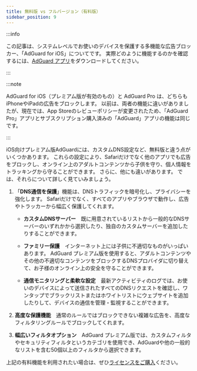 ```yaml
---
title: 無料版 vs フルバージョン（有料版）
sidebar_position: 9
---
```


:::info

この記事は、システムレベルでお使いのデバイスを保護する多機能な広告ブロッカー、「AdGuard for iOS」についてです。 実際どのように機能するのかを確認するには、[AdGuard アプリ](https://agrd.io/download-kb-adblock)をダウンロードしてください。

:::

:::note

AdGuard for iOS（プレミアム版が有効のもの）と AdGuard Pro は、どちらもiPhoneやiPadの広告をブロックします。 以前は、両者の機能に違いがありましたが、現在では、App Storeのレビューポリシーが変更されたため、「AdGuard Pro」アプリとサブスクリプション購入済みの「AdGuard」アプリの機能は同じです。

:::

iOS向けプレミアム版AdGuardには、カスタムDNS設定など、無料版と違う点がいくつかあります。 これらの設定により、Safariだけでなく他のアプリでも広告をブロックし、オンライン上のアダルトコンテンツから子供を守り、個人情報をトラッキングから守ることができます。 さらに、他にも違いがあります。 では、それらについて詳しく見ていみましょう。

1. 「**DNS通信を保護**」機能は、DNSトラフィックを暗号化し、プライバシーを強化します。 Safariだけでなく、すべてのアプリやブラウザで動作し、広告やトラッカーから幅広く保護してくれます。

   - **カスタムDNSサーバー**　既に用意されているリストから一般的なDNSサーバーのいずれかから選択したり、独自のカスタムサーバーを追加したりすることができます。

   - **ファミリー保護**　インターネット上には子供に不適切なものがいっぱいあります。 AdGuard プレミアム版を使用すると、アダルトコンテンツやその他の不適切なコンテンツをブロックするDNSプロバイダに切り替えて、お子様のオンライン上の安全を守ることができます。

   - **通信モニタリングと柔軟な設定**　最新アクティビティのログでは、お使いのデバイスによって送信されたすべてのDNSリクエストを確認し、ワンタップでブラックリストまたはホワイトリストにウェブサイトを追加したりして、デバイスの通信を管理・監視することができます。

2. **高度な保護機能**　通常のルールではブロックできない複雑な広告を、高度なフィルタリングルールでブロックしてくれます。

3. **幅広いフィルタオプション**　AdGuard プレミアム版では、カスタムフィルタやセキュリティフィルタというカテゴリを使用でき、AdGuardや他の一般的なリストを含む50個以上のフィルタから選択できます。

上記の有料機能を利用されたい場合は、ぜひ[ライセンスをご購入](https://adguard.com/ja/license.html)ください。
